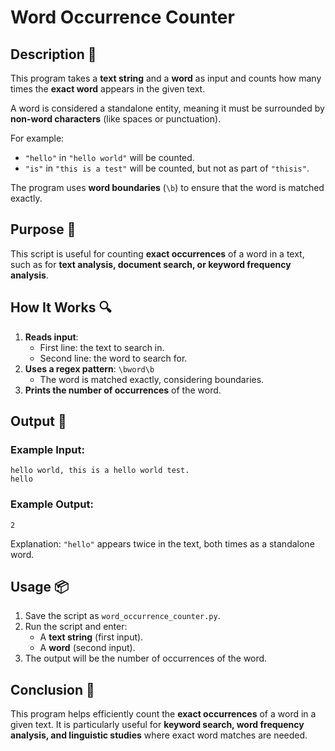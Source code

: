 # Word Occurrence Counter

## Description 📝

This program takes a **text string** and a **word** as input and counts how many times the **exact word** appears in the given text.

A word is considered a standalone entity, meaning it must be surrounded by **non-word characters** (like spaces or punctuation).

For example:

-   `"hello"` in `"hello world"` will be counted.
-   `"is"` in `"this is a test"` will be counted, but not as part of `"thisis"`.

The program uses **word boundaries** (`\b`) to ensure that the word is matched exactly.

## Purpose 🎯

This script is useful for counting **exact occurrences** of a word in a text, such as for **text analysis, document search, or keyword frequency analysis**.

## How It Works 🔍

1. **Reads input**:
    - First line: the text to search in.
    - Second line: the word to search for.
2. **Uses a regex pattern**: `\bword\b`
    - The word is matched exactly, considering boundaries.
3. **Prints the number of occurrences** of the word.

## Output 📜

### Example Input:

```text
hello world, this is a hello world test.
hello
```

### Example Output:

```text
2
```

Explanation: `"hello"` appears twice in the text, both times as a standalone word.

## Usage 📦

1. Save the script as `word_occurrence_counter.py`.
2. Run the script and enter:
    - A **text string** (first input).
    - A **word** (second input).
3. The output will be the number of occurrences of the word.

## Conclusion 🚀

This program helps efficiently count the **exact occurrences** of a word in a given text.
It is particularly useful for **keyword search, word frequency analysis, and linguistic studies** where exact word matches are needed.
